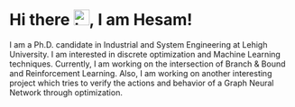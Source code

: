 # Hi there <img src="https://user-images.githubusercontent.com/1303154/88677602-1635ba80-d120-11ea-84d8-d263ba5fc3c0.gif" width="28px" height="28px" alt="hi">, I am Hesam!

I am a Ph.D. candidate in Industrial and System Engineering at Lehigh University. I am interested in discrete optimization and Machine Learning techniques. Currently, I am working on the intersection of Branch & Bound and Reinforcement Learning. Also, I am working on another interesting project which tries to verify the actions and behavior of a Graph Neural Network through optimization.


<!--
**HesamShaelaie/HesamShaelaie** is a ✨ _special_ ✨ repository because its `README.md` (this file) appears on your GitHub profile.
![Hesam stats](https://github-readme-stats.vercel.app/api?username=hesamshaelaie&show_icons=true&theme=transparent)
Here are some ideas to get you started:

- 🔭 I’m currently working on ...
- 🌱 I’m currently learning ...
- 👯 I’m looking to collaborate on ...
- 🤔 I’m looking for help with ...
- 💬 Ask me about ...
- 📫 How to reach me: ...
- 😄 Pronouns: ...
- ⚡ Fun fact: ...
-->
